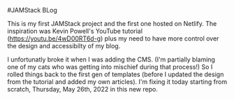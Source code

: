 #JAMStack BLog

This is my first JAMStack project and the first one hosted on Netlify. The inspiration was Kevin Powell's YouTube tutorial (https://youtu.be/4wD00RT6d-g) plus my need to have more control over the design and accessibilty of my blog.

I unfortunatly broke it when I was adding the CMS. (I'm partially blaming one of my cats who was getting into mischief during that process!) So I rolled things back to the first gen of templates (before I updated the design from the tutorial and added my own articles). I'm fixing it today starting from scratch, Thursday, May 26th, 2022 in this new repo.

